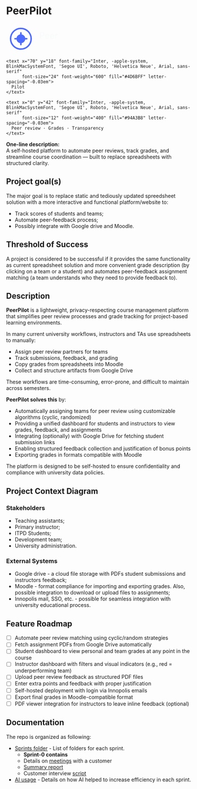 # PeerPilot  
<svg xmlns="http://www.w3.org/2000/svg" width="320" height="80" viewBox="0 0 320 80" fill="none">
  <!-- ICON -->
  <g transform="translate(10,10)">
    <circle cx="30" cy="30" r="28" stroke="#4D6BFF" stroke-width="4" fill="none"/>
    <circle cx="30" cy="30" r="12" fill="#4D6BFF"/>
    <rect x="12" y="28" width="36" height="4" rx="2" fill="#4D6BFF"/>
    <rect x="28" y="12" width="4" height="36" rx="2" fill="#4D6BFF"/>
  </g>

  <!-- WORDMARK -->
  <g transform="translate(90,22)">
    <text x="0" y="18" font-family="Inter, -apple-system, BlinkMacSystemFont, 'Segoe UI', Roboto, 'Helvetica Neue', Arial, sans-serif"
          font-size="24" font-weight="500" fill="#F8FAFC" letter-spacing="-0.03em">
      Peer
    </text>

    <text x="70" y="18" font-family="Inter, -apple-system, BlinkMacSystemFont, 'Segoe UI', Roboto, 'Helvetica Neue', Arial, sans-serif"
          font-size="24" font-weight="600" fill="#4D6BFF" letter-spacing="-0.03em">
      Pilot
    </text>

    <text x="0" y="42" font-family="Inter, -apple-system, BlinkMacSystemFont, 'Segoe UI', Roboto, 'Helvetica Neue', Arial, sans-serif"
          font-size="12" font-weight="400" fill="#94A3B8" letter-spacing="-0.03em">
      Peer review · Grades · Transparency
    </text>
  </g>
</svg>


**One-line description:**  
A self-hosted platform to automate peer reviews, track grades, and streamline course coordination — built to replace spreadsheets with structured clarity.

## Project goal(s)

The major goal is to replace static and tediously updated spreedsheet solution with a more interactive and functional platform/website to:
- Track scores of students and teams;
- Automate peer-feedback process;
- Possibly integrate with Google drive and Moodle.

## Threshold of Success

A project is considered to be successful if it provides the same functionality as current spreadsheet solution and more convenient grade description (by clicking on a team or a student) and automates peer-feedback assignment matching (a team understands who they need to provide feedback to).

## Description

**PeerPilot** is a lightweight, privacy-respecting course management platform that simplifies peer review processes and grade tracking for project-based learning environments.

In many current university workflows, instructors and TAs use spreadsheets to manually:
- Assign peer review partners for teams
- Track submissions, feedback, and grading
- Copy grades from spreadsheets into Moodle
- Collect and structure artifacts from Google Drive

These workflows are time-consuming, error-prone, and difficult to maintain across semesters.

**PeerPilot solves this** by:
- Automatically assigning teams for peer review using customizable algorithms (cyclic, randomized)
- Providing a unified dashboard for students and instructors to view grades, feedback, and assignments
- Integrating (optionally) with Google Drive for fetching student submission links
- Enabling structured feedback collection and justification of bonus points
- Exporting grades in formats compatible with Moodle

The platform is designed to be self-hosted to ensure confidentiality and compliance with university data policies.

## Project Context Diagram

### Stakeholders

- Teaching assistants;
- Primary instructor;
- ITPD Students;
- Development team;
- University administration.

### External Systems

- Google drive - a cloud file storage with PDFs student submissions and instructors feedback;
- Moodle - format compliance for importing and exporting grades. Also, possible integration to download or upload files to assignments;
- Innopolis mail, SSO, etc. - possible for seamless integration with university educational process.

## Feature Roadmap

- [ ] Automate peer review matching using cyclic/random strategies  
- [ ] Fetch assignment PDFs from Google Drive automatically  
- [ ] Student dashboard to view personal and team grades at any point in the course  
- [ ] Instructor dashboard with filters and visual indicators (e.g., red = underperforming team)  
- [ ] Upload peer review feedback as structured PDF files  
- [ ] Enter extra points and feedback with proper justification  
- [ ] Self-hosted deployment with login via Innopolis emails  
- [ ] Export final grades in Moodle-compatible format  
- [ ] PDF viewer integration for instructors to leave inline feedback (optional)  

## Documentation

The repo is organized as following:
- [Sprints folder](docs/sprints) - List of folders for each sprint. 
    - **Sprint-0 contains**
    - Details on [meetings](docs/sprints/sprint-0/meeting-1.md) with a customer
    - [Summary report](docs/sprints/sprint-0/report.md)
    - Customer interview [script](docs/sprints/sprint-0/script.md)
- [AI usage](docs/ai-usage.md) - Details on how AI helped to increase efficiency in each sprint.
